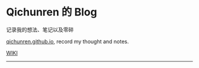 # Qichunren 的 Blog

记录我的想法、笔记以及零碎

[qichunren.github.io](http://qichunren.github.io/), record my thought and notes.

[WIKI](wiki/README.md)

-------------

